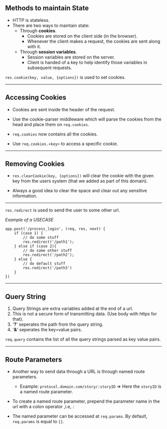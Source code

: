 ## Methods to maintain State

- HTTP is stateless.
- There are two ways to maintain state:
  - Through **cookies**.
    - Cookies are stored on the client side (in the browser).
    - Whenever the client makes a request, the cookies are sent along with it.
  - Through **session variables**.
    - Session variables are stored on the server.
    - Client is handed of a key to help identify those variables in subsequent requests.

`res.cookie(key, value, {options})` is used to set cookies.

---

## Accessing Cookies

- Cookies are sent inside the header of the request.

- Use the cookie-parser middleware which will parse the cookies from the head and place them on `req.cookies`.

- `req.cookies` now contains all the cookies.

- Use `req.cookies.<key>` to access a specific cookie.

---

## Removing Cookies

- `res.clearCookie(key, {options})` will clear the cookie with the given key from the users system (that we added as part of this domain).

- Always a good idea to clear the space and clear out any sensitive information.

---

`res.redirect` is used to send the user to some other url.

_Example of a USECASE_

```language
app.post('/process_login', (req, res, next) {
    if (case 1) {
        // do some stuff
        res.redirect('/path1');
    } else if (case 2){
        // do some other stuff
        res.redirect('/path2');
    } else {
        // do default stuff
        res.redirect('/path3')
    }
})
```

---

## Query String

1. Query Strings are extra variables added at the end of a url.
2. This is not a secure form of transmitting data. (Use body with https for that).
3. '**?**' seperates the path from the query string.
4. '**&**' seperates the key=value pairs.

`req.query` contains the list of all the query strings parsed as key value pairs.

---

## Route Parameters

- Another way to send data through a URL is through named route parameters.

  - Example: `protocol.domain.com/story/:storyID` => Here the `storyID` is a named route parameter.

- To create a named route parameter, prepend the parameter name in the url with a colon operator ,i.e, `:`

- The named parameter can be accessed at `req.params`. By default, `req.params` is equal to `{}`.